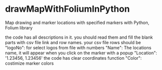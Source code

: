 # drawMapWithFoliumInPython
Map drawing and marker locations with specified markers with Python, Folium library

the code has all descriptions in it.
you should read them and fill the blank parts with csv file link and row names. your csv file rows should be
  "logoNo": for select logos from file with numbers
  "Name": The locations name, it will appear when you click on the marker with a popup
  "Location": '1.23456, 1.23456' the code has clear coordinates function
  "Color": costimize marker colors
